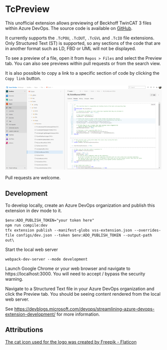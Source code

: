 # TcPreview

This unofficial extension allows previewing of Beckhoff TwinCAT 3 files within Azure DevOps. The source code is available on [GitHub](https://github.com/dfreiberger/tc-preview-extension).

It currently supports the `.TcPOU`, `.TcDUT`, `.TcGVL` and `.TcIO` file extensions. Only Structured Text (ST) is supported, so any sections of the code that are in another format such as LD, FBD or UML will not be displayed.

To see a preview of a file, open it from `Repos > Files` and select the Preview tab. You can also see previews within pull requests or from the search view.

It is also possible to copy a link to a specific section of code by clicking the `Copy link` button.

![Image of preview window](img/repos.png "Example of the preview window")

Pull requests are welcome.

## Development

To develop locally, create an Azure DevOps organization and publish this extension in dev mode to it.

```
$env:ADO_PUBLISH_TOKEN="your token here"
npm run compile:dev
tfx extension publish --manifest-globs vss-extension.json --overrides-file configs/dev.json --token $env:ADO_PUBLISH_TOKEN --output-path out\
```

Start the local web server
```
webpack-dev-server --mode development
```

Launch Google Chrome or your web browser and navigate to https://localhost:3000. You will need to accept / bypass the security warning.

Navigate to a Structured Text file in your Azure DevOps organization and click the Preview tab. You should be seeing content rendered from the local web server.

See https://devblogs.microsoft.com/devops/streamlining-azure-devops-extension-development/ for more information.

## Attributions

<a href="https://www.flaticon.com/free-icons/cat" title="cat icons">The cat icon used for the logo was created by Freepik - Flaticon</a>